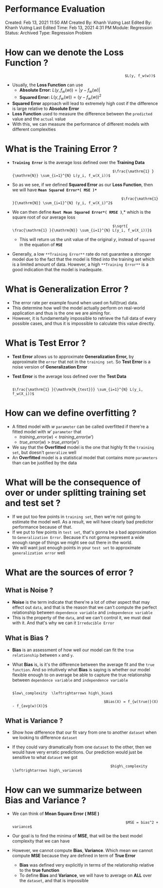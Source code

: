 # Performance Evaluation

Created: Feb 13, 2021 11:50 AM
Created By: Khanh Vương
Last Edited By: Khanh Vương
Last Edited Time: Feb 13, 2021 4:31 PM
Module: Regression
Status: Archived
Type: Regression Problem

# How can we denote the Loss Function ?

                                                           $L(y, f_w(w))$

- Usually, the **Loss Function** can use
    - **Absolute Error:** $L(y, f_w(w)) = |y - f_w(w)|$
    - **Squared Error:** $L(y, f_w(w)) = (y - f_w(w))^2$
- **Squared Error** approach will lead to extremely high cost if the difference is large relative to **Absolute Error**
- **Loss Function** used to measure the difference between the `predicted` value and the `actual` value
- With this, we can measure the performance of different models with different complexities

  

# What is the Training Error ?

- **`Training Error`** is the average loss defined over the **Training Data**

                                                    $\frac{\mathrm{1} }{\mathrm{N}} \sum_{i=1}^{N} L(y_i, f_w(X_i))$

- So as we see, if we defined **Squared Error** as our **Loss Function**, then we will have **`Mean Squared Error*( MSE )*`**

                                                        $\frac{\mathrm{1} }{\mathrm{N}} \sum_{i=1}^{N} (y_i, f_w(X_i)^2$

- We can then define **`Root Mean Squared Error*( RMSE )`**,* which is the square root of our average loss

                                                    $\sqrt{ \frac{\mathrm{1} }{\mathrm{N}} \sum_{i=1}^{N} L(y_i, f_w(X_i))}$ 

    - This will return us the unit value of the original $y$, instead of `squared` in the equation of **`MSE`**
- Generally, a low `**Training Error**` rate do not guarantee a stronger model due to the fact that the model is fitted into the training set which is a limited amount of data. However, a high `**Training Error**` is a good indication that the model is inadequate.

# What is Generalization Error ?

- The error rate per example found when used on full(true) data.
- This determine how well the model actually perform on real-world application and thus is the one we are aiming for.
- However, it is fundamentally impossible to retrieve the full data of every possible cases, and thus it is impossible to calculate this value directly.

# What is Test Error ?

- **Test Error** allows us to approximate **Generalization Error,** by approximate the `error` that not in the `training set`. So **Test Error** is a noise version of **Generalization Error**
- **Test Error** is the average loss defined over the **Test Data**

                                                           $\frac{\mathrm{1} }{\mathrm{N_{test}}} \sum_{i=1}^{N} L(y_i, f_w(X_i))$

# How can we define overfitting ?

- A fitted model with $w$ `parameter` can be called overfitted if there're a fitted model with $w'$ `parameter` that
    - $training\_error(w)<training\_error(w')$
    - $true\_error(w)>true\_error(w')$
- We say that the **Overfitted** model is the one that highly fit the `training set`, but doesn't `generalize` well
- An **Overfitted** model is a statistical model that contains more `parameters` than can be justified by the data

# What will be the consequence of over or under splitting training set and test set ?

- If we put too few points in `training set`, then we're not going to estimate the model well. As a result, we will have clearly bad predictor performance because of that.
- If we put to few points in `test set`, that's gonna be a bad approximation to `Generalization Error`. Because it's not gonna represent a wide enough range of things we might see out there in the world.
- We will want just enough points in your `test set` to approximate `generalization error` well

# What are the sources of error ?

## What is Noise ?

- **Noise** is the term indicate that there're a lot of other aspect that may effect out `data`, and that is the reason that we can't compute the perfect relationship between `dependence variable` and `independence variable`
- This is the property of the `data`, and we can't control it, we must deal with it. And that's why we can it `Irreducible Error`

## What is **Bias ?**

- **Bias** is an assessment of how well our model can fit the `true relationship` between `x` and `y`.
- What **Bias** is, is it's the difference between the average fit and the `true function`. And so intuitively what **Bias** is saying is whether our model flexible enough to on average be able to capture the true relationship between `dependence variable` and `independence variable`

                                                          $low\_complexity  \leftrightarrows high\_bias$

                                                $Bias(X) = f_{w(true)}(X) - f_{avg(w)(X)}$

## What is **Variance ?**

- Show how difference that our fit vary from one to another `dataset` when we looking to difference `dataset`
- If they could vary dramatically from one `dataset` to the other, then we would have very erratic predictions. Our prediction would just be sensitive to what `dataset` we got

                                                   $high\_complexity \leftrightarrows high\_variance$

# How can we summarize between Bias and Variance ?

- We can think of **Mean Square Error ( MSE )**

                                                          $MSE = bias^2 + variance$

- Our goal is to find the minima of **MSE**, that will be the best model complexity that we can have
- However, we cannot compute **Bias**, **Variance**. Which mean we cannot compute **MSE** because they are defined in term of **True Error**
    - **Bias** was defined very explicitly in terms of the relationship relative to the **true function**
    - To define **Bias** and **Variance**, we will have to average on **ALL** over the `dataset`, and that is impossible